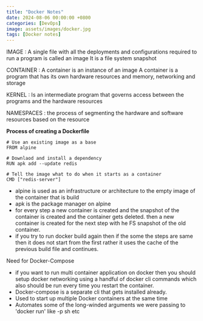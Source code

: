 ```yaml
---
title: "Docker Notes"
date: 2024-08-06 00:00:00 +0800
categories: [DevOps]
image: assets/images/docker.jpg
tags: [Docker notes]
---  
```

IMAGE : A single file with all the deployments and configurations required to run a program is called an image
It is a file system snapshot

CONTAINER : A container is an instance of an image
A container is a program that has its own hardware resources and memory, networking and storage

KERNEL : Is an intermediate program that governs access between the programs and the hardware resources

NAMESPACES : the process of segmenting the hardware and software resources based on the resource


**Process of creating a Dockerfile**

```
# Use an existing image as a base
FROM alpine

# Downlaod and install a dependency
RUN apk add --update redis

# Tell the image what to do when it starts as a container
CMD ["redis-server"]
```

- alpine is used as an infrastructure or architecture to the empty image of the container that is build
- apk is the package manager on alpine 
- for every step a new container is created and the snapshot of the container is created and the container gets deleted. then a new container is created for the next step with he FS snapshot of the old container.
- if you try to run docker build again then if the some the steps are same then it does not start from the first rather it uses the cache of the previous build file and continues.


Need for Docker-Compose
- if you want to run multi container application on docker then you should setup docker networking using a handful of docker cli commands which also should be run every time you restart the container.
- Docker-compose is a separate cli that gets installed already.
- Used to start up multiple Docker containers at the same time
- Automates some of the long-winded arguments we were passing to 'docker run' like -p sh etc